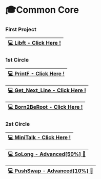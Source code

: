 # 🎓Common Core

### First Project

|[💻 Libft - Click Here !]( https://github.com/koodjy/Libft )|
|------------------------------------------------------------|

### 1st Circle

|[💻 PrintF - Click Here !]( https://github.com/koodjy/ft_printf )|
|------------------------------------------------------------|


|[💻 Get_Next_Line - Click Here !]( https://github.com/koodjy/get_next_line )|
|------------------------------------------------------------|


|[💻 Born2BeRoot - Click Here !]( https://github.com/koodjy/Born2BeRoot-Guide )|
|------------------------------------------------------------|

### 2st Circle

|[💻 MiniTalk - Click Here !]( https://github.com/koodjy/MiniTalk )|
|------------------------------------------------------------|

|[💻 SoLong - Advanced[50%] 🚫]( https://github.com/koodjy/SoLong )|
|------------------------------------------------------------|

|[💻 PushSwap - Advanced[10%] 🚫]( https://github.com/koodjy/PushSwap )|
|------------------------------------------------------------|
